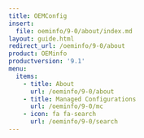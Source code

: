```yaml
---
title: OEMConfig
insert:
  file: oeminfo/9-0/about/index.md
layout: guide.html
redirect_url: /oeminfo/9-0/about
product: OEMinfo
productversion: '9.1'
menu:
  items:
    - title: About
      url: /oeminfo/9-0/about
    - title: Managed Configurations
      url: /oeminfo/9-0/mc
    - icon: fa fa-search
      url: /oeminfo/9-0/search
---
```

